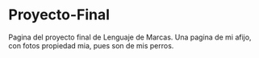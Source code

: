 # Proyecto-Final
Pagina del proyecto final de Lenguaje de Marcas. Una pagina de mi afijo, con fotos propiedad mia, pues son de mis perros.
